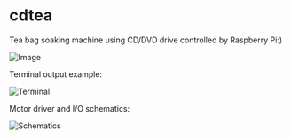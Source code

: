 cdtea
=====
Tea bag soaking machine using CD/DVD drive controlled by Raspberry Pi:)

![Image](http://achilikin.com/img/cdtea.jpg)

Terminal output example:

![Terminal](http://achilikin.com/img/cdtea-term.jpg)

Motor driver and I/O schematics:

![Schematics](http://achilikin.com/img/cdtea-schematics.png)

